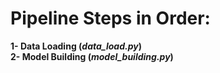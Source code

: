 # Pipeline Steps in Order:
**1- Data Loading (_data_load.py_)**
**<br>2- Model Building (_model_building.py_)**
